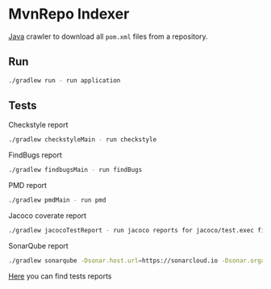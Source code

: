 

# MvnRepo Indexer

[Java](https://www.java.com/en/) crawler to download all `pom.xml` files from a repository.

## Run

```bash
./gradlew run - run application
```



## Tests

Checkstyle report

```bash
./gradlew checkstyleMain - run checkstyle
```

FindBugs report

```bash
./gradlew findbugsMain - run findBugs
```

PMD report

```bash
./gradlew pmdMain - run pmd
```

Jacoco coverate report

```bash
./gradlew jacocoTestReport - run jacoco reports for jacoco/test.exec file
```

SonarQube report

```bash
./gradlew sonarqube -Dsonar.host.url=https://sonarcloud.io -Dsonar.organization=frido-bitbucket -Dsonar.login=abc13456789 - integration with SonarCloud
```

[Here](https://frido.github.io/mvnrepo-indexer/) you can find tests reports